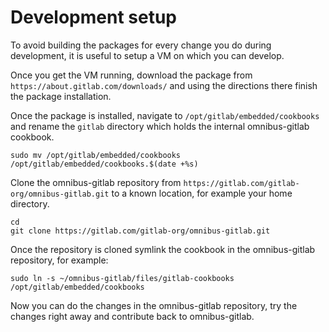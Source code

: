 # Development setup

To avoid building the packages for every change you do during development, it is useful to setup a VM on which you can develop.

Once you get the VM running, download the package from `https://about.gitlab.com/downloads/` and using the directions there
finish the package installation.

Once the package is installed, navigate to `/opt/gitlab/embedded/cookbooks` and rename the `gitlab` directory which holds the internal omnibus-gitlab cookbook.

```
sudo mv /opt/gitlab/embedded/cookbooks /opt/gitlab/embedded/cookbooks.$(date +%s)
```

Clone the omnibus-gitlab repository from `https://gitlab.com/gitlab-org/omnibus-gitlab.git` to a known location, for example your home directory.

```
cd
git clone https://gitlab.com/gitlab-org/omnibus-gitlab.git
```

Once the repository is cloned symlink the cookbook in the omnibus-gitlab repository, for example:

```
sudo ln -s ~/omnibus-gitlab/files/gitlab-cookbooks /opt/gitlab/embedded/cookbooks
```

Now you can do the changes in the omnibus-gitlab repository, try the changes right away and contribute back to omnibus-gitlab.

